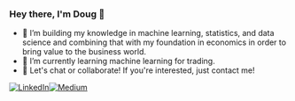 ### Hey there, I'm Doug 👋

- 🔭 I’m building my knowledge in machine learning, statistics, and data science and combining that with my foundation in economics in order to bring value to the business world. 
- 🌱 I’m currently learning machine learning for trading.
- 👯 Let's chat or collaborate! If you're interested, just contact me!

<p>
<a href="https://www.linkedin.com/in/douglas-mill-854698133/" target="_blank"><img alt="LinkedIn" src="https://img.shields.io/badge/linkedin-%230077B5.svg?&style=for-the-badge&logo=LinkedIn&logoColor=white" /></a><a href="https://medium.com/@douglas_mill/" target="_blank"><img alt="Medium" src="https://img.shields.io/badge/Medium-12100E?style=for-the-badge&logo=medium&logoColor=white" /></a>
  <p>

